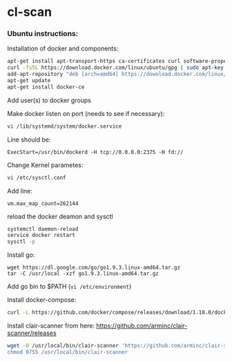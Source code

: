 # cl-scan

### Ubuntu instructions:

Installation of docker and components:

```bash
apt-get install apt-transport-https ca-certificates curl software-properties-common -y
curl -fsSL https://download.docker.com/linux/ubuntu/gpg | sudo apt-key add -
add-apt-repository "deb [arch=amd64] https://download.docker.com/linux/ubuntu $(lsb_release -cs) stable"
apt-get update
apt-get install docker-ce
```

Add user(s) to docker groups  

Make docker listen on port (needs to see if necessary):
```bash
vi /lib/systemd/system/docker.service
```
Line should be:
```
ExecStart=/usr/bin/dockerd -H tcp://0.0.0.0:2375 -H fd://
```
Change Kernel parametes:
```bash
vi /etc/sysctl.conf
```
Add line:
```
vm.max_map_count=262144
```
reload the docker deamon and sysctl
```bash
systemctl daemon-reload
service docker restart
sysctl -p
```
Install go:
```
wget https://dl.google.com/go/go1.9.3.linux-amd64.tar.gz
tar -C /usr/local -xzf go1.9.3.linux-amd64.tar.gz
```
Add go bin to $PATH  (`vi /etc/environment`)

Install docker-compose:
```bash
curl -L https://github.com/docker/compose/releases/download/1.18.0/docker-compose-`uname -s`-`uname -m` -o /usr/local/bin/docker-compose
```
Install clair-scanner from here:
https://github.com/arminc/clair-scanner/releases
```bash
wget -O /usr/local/bin/clair-scanner 'https://github.com/arminc/clair-scanner/releases/download/v8/clair-scanner_linux_amd64
chmod 0755 /usr/local/bin/clair-scanner
```

